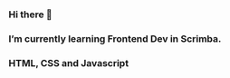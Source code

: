 ### Hi there 👋
### I’m currently learning Frontend Dev in Scrimba.
### HTML, CSS and Javascript
<!--
**Franciscozcode/Franciscozcode** is a ✨ _special_ ✨ repository because its `README.md` (this file) appears on your GitHub profile.

Here are some ideas to get you started:

- 🔭 I’m currently Student of Scrimba
- 🌱 I’m currently learning Frontend Dev in Scrimba.

